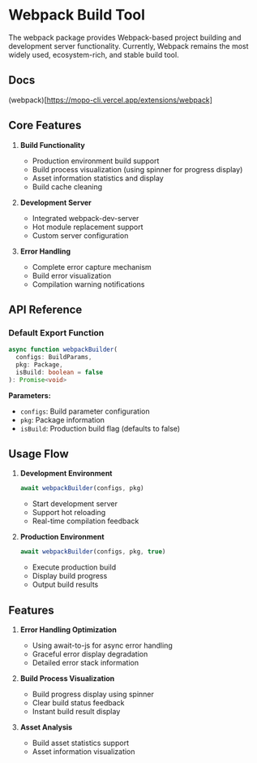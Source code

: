 # Webpack Build Tool

The webpack package provides Webpack-based project building and development server functionality. Currently, Webpack remains the most widely used, ecosystem-rich, and stable build tool.

## Docs

(webpack)[https://mopo-cli.vercel.app/extensions/webpack]

## Core Features

1. **Build Functionality**
   - Production environment build support
   - Build process visualization (using spinner for progress display)
   - Asset information statistics and display
   - Build cache cleaning

2. **Development Server**
   - Integrated webpack-dev-server
   - Hot module replacement support
   - Custom server configuration

3. **Error Handling**
   - Complete error capture mechanism
   - Build error visualization
   - Compilation warning notifications

## API Reference

### Default Export Function

```typescript
async function webpackBuilder(
  configs: BuildParams,
  pkg: Package,
  isBuild: boolean = false
): Promise<void>
```

**Parameters:**
- `configs`: Build parameter configuration
- `pkg`: Package information
- `isBuild`: Production build flag (defaults to false)

## Usage Flow

1. **Development Environment**
   ```typescript
   await webpackBuilder(configs, pkg)
   ```
   - Start development server
   - Support hot reloading
   - Real-time compilation feedback

2. **Production Environment**
   ```typescript
   await webpackBuilder(configs, pkg, true)
   ```
   - Execute production build
   - Display build progress
   - Output build results

## Features

1. **Error Handling Optimization**
   - Using await-to-js for async error handling
   - Graceful error display degradation
   - Detailed error stack information

2. **Build Process Visualization**
   - Build progress display using spinner
   - Clear build status feedback
   - Instant build result display

3. **Asset Analysis**
   - Build asset statistics support
   - Asset information visualization
